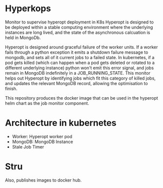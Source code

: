 # Hyperkops
Monitor to supervise hyperopt deployment in K8s
Hyperopt is designed to be deployed within a stable computing environment where the underlying instances
are long lived, and the state of the asynchronous calcuation is held in MongoDb.

Hyperopt is designed around graceful failure of the worker units. If a worker fails
through a python exception it emits a shutdown failure message to mongodb, and sets all of it current jobs to a
failed state. In kubernetes, if a pod gets killed (which can happen when a pod
gets deleted or rotated to a different underlying instance) python won't emit this error signal,
and jobs remain in MongoDB indefinitely in a JOB_RUNNING_STATE. This monitor helps out Hyperopt by identifying jobs which 
fit this category of killed jobs, and updates the relevant MongoDB record, allowing the optimisation to finish.  

This repository produces the docker image that can be used in the hyperopt helm chart as the job monitor component.

# Architecture in kubernetes

* Worker: Hyperopt worker pod
* MongoDB: MongoDB Instance
* Stale Job Timer


# Stru


Also, publishes images to docker hub.
